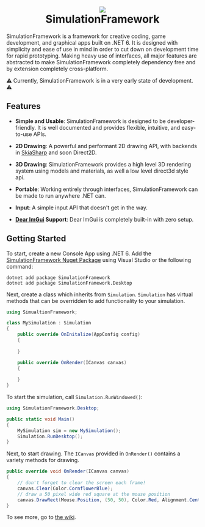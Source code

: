 ﻿<h1 align="center">
<img src="https://raw.githubusercontent.com/Redninja106/simulationframework/master/assets/logo-128x128.png"/>
<br>SimulationFramework</br>
</h1>

SimulationFramework is a framework for creative coding, game development, and graphical apps built on .NET 6. It is designed with simplicity and ease of use in mind in order to cut down on development time for rapid prototyping. Making heavy use of interfaces, all major features are abstracted to make SimulationFramework completely dependency free and by extension completely cross-platform.

⚠️ Currently, SimulationFramework is in a very early state of development. ⚠️

## Features

- **Simple and Usable**: SimulationFramework is designed to be developer-friendly. It is well documented and provides flexible, intuitive, and easy-to-use APIs. 

- **2D Drawing**: A powerful and performant 2D drawing API, with backends in [SkiaSharp](https://github.com/mono/SkiaSharp) and soon Direct2D.

- **3D Drawing**: SimulationFramework provides a high level 3D rendering system using models and materials, as well a low level direct3d style api.

- **Portable**: Working entirely through interfaces, SimulationFramework can be made to run anywhere .NET can.

- **Input**: A simple input API that doesn't get in the way.

- **[Dear ImGui](https://github.com/ocornut/imgui) Support**: Dear ImGui is completely built-in with zero setup.

## Getting Started

To start, create a new Console App using .NET 6. Add the [SimulationFramework Nuget Package](https://www.nuget.org/packages/SimulationFramework/) using Visual Studio or the following command:
```
dotnet add package SimulationFramework
dotnet add package SimulationFramework.Desktop
```

Next, create a class which inherits from `Simulation`. `Simulation` has virtual methods that can be overridden to add functionality to your simulation.
```cs
using SimualtionFramework;

class MySimulation : Simulation
{
    public override OnInitalize(AppConfig config)
    {
        
    }

    public override OnRender(ICanvas canvas)
    {
        
    }
}
```

To start the simulation, call `Simulation.RunWindowed()`:

```cs
using SimulationFramework.Desktop;

public static void Main()
{
    MySimulation sim = new MySimulation();
    Simulation.RunDesktop();
}
```

Next, to start drawing. The `ICanvas` provided in `OnRender()` contains a variety methods for drawing.

```cs
public override void OnRender(ICanvas canvas)
{
    // don't forget to clear the screen each frame!
    canvas.Clear(Color.CornflowerBlue); 
    // draw a 50 pixel wide red square at the mouse position
    canvas.DrawRect(Mouse.Position, (50, 50), Color.Red, Alignment.Center); 
}
```
To see more, go to [the wiki](https://github.com/Redninja106/simulationframework/wiki).
